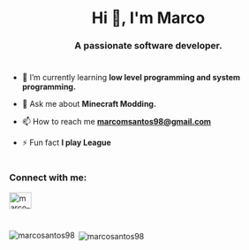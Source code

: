 <h1 align="center">Hi 👋, I'm Marco</h1>
<h3 align="center">A passionate software developer.</h3>

<h1 align="center"></h1>

- 🌱 I’m currently learning **low level programming and system programming.**

- 💬 Ask me about **Minecraft Modding.**

- 📫 How to reach me **marcomsantos98@gmail.com**

- ⚡ Fun fact **I play League**

<h1 align="center"></h1>

<h3 align="left">Connect with me:</h3>
<p align="left">
<a href="https://linkedin.com/in/marco-santos-a4278b193" target="blank"><img align="center" src="https://raw.githubusercontent.com/rahuldkjain/github-profile-readme-generator/master/src/images/icons/Social/linked-in-alt.svg" alt="marco-santos-a4278b193" height="30" width="40" /></a>
</p>

<h1 align="center"></h1>

<p><img align="left" src="https://github-readme-stats-one-blue.vercel.app/api/top-langs?username=marcosantos98&show_icons=true&locale=en&layout=compact" alt="marcosantos98" /></p>

<p>&nbsp;<img align="center" src="https://github-readme-stats-one-blue.vercel.app/api?username=marcosantos98&show_icons=true&locale=en" alt="marcosantos98" /></p>
